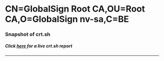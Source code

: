 # CN=GlobalSign Root CA,OU=Root CA,O=GlobalSign nv-sa,C=BE
### Snapshot of crt.sh
##### Click [here](https://crt.sh/?q=Serial_040000000001154B5AC5A7) for a live crt.sh report

---
